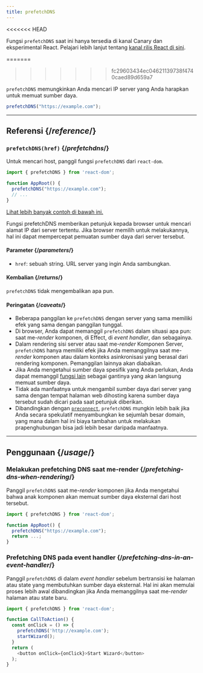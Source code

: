 ```yaml
---
title: prefetchDNS
---
```


<<<<<<< HEAD
<Canary>

Fungsi `prefetchDNS` saat ini hanya tersedia di kanal Canary dan eksperimental React. Pelajari lebih lanjut tentang [kanal rilis React di sini](/community/versioning-policy#all-release-channels).

</Canary>

=======
>>>>>>> fc29603434ec04621139738f4740caed89d659a7
<Intro>

`prefetchDNS` memungkinkan Anda mencari IP server yang Anda harapkan untuk memuat sumber daya.

```js
prefetchDNS("https://example.com");
```

</Intro>

<InlineToc />

---

## Referensi {/*reference*/}

### `prefetchDNS(href)` {/*prefetchdns*/}

Untuk mencari host, panggil fungsi `prefetchDNS` dari `react-dom`.

```js
import { prefetchDNS } from 'react-dom';

function AppRoot() {
  prefetchDNS("https://example.com");
  // ...
}

```

[Lihat lebih banyak contoh di bawah ini.](#usage)

Fungsi prefetchDNS memberikan petunjuk kepada browser untuk mencari alamat IP dari server tertentu. Jika browser memilih untuk melakukannya, hal ini dapat mempercepat pemuatan sumber daya dari server tersebut.

#### Parameter {/*parameters*/}

* `href`: sebuah string. URL server yang ingin Anda sambungkan.

#### Kembalian {/*returns*/}

`prefetchDNS` tidak mengembalikan apa pun.

#### Peringatan {/*caveats*/}

* Beberapa panggilan ke `prefetchDNS` dengan server yang sama memiliki efek yang sama dengan panggilan tunggal.
* Di browser, Anda dapat memanggil `prefetchDNS` dalam situasi apa pun: saat me-*render* komponen, di Effect, di *event handler*, dan sebagainya.
* Dalam rendering sisi server atau saat me-*render* Komponen Server, `prefetchDNS` hanya memiliki efek jika Anda memanggilnya saat me-*render* komponen atau dalam konteks asinkronisasi yang berasal dari rendering komponen. Pemanggilan lainnya akan diabaikan.
* Jika Anda mengetahui sumber daya spesifik yang Anda perlukan, Anda dapat memanggil [fungsi lain](/reference/react-dom/#resource-preloading-apis) sebagai gantinya yang akan langsung memuat sumber daya.
* Tidak ada manfaatnya untuk mengambil sumber daya dari server yang sama dengan tempat halaman web dihosting karena sumber daya tersebut sudah dicari pada saat petunjuk diberikan.
* Dibandingkan dengan [`preconnect`](/reference/react-dom/preconnect), `prefetchDNS` mungkin lebih baik jika Anda secara spekulatif menyambungkan ke sejumlah besar domain, yang mana dalam hal ini biaya tambahan untuk melakukan prapenghubungan bisa jadi lebih besar daripada manfaatnya.

---

## Penggunaan {/*usage*/}

### Melakukan prefetching DNS saat me-render {/*prefetching-dns-when-rendering*/}

Panggil `prefetchDNS` saat me-*render* komponen jika Anda mengetahui bahwa anak komponen akan memuat sumber daya eksternal dari host tersebut.

```js
import { prefetchDNS } from 'react-dom';

function AppRoot() {
  prefetchDNS("https://example.com");
  return ...;
}
```

### Prefetching DNS pada event handler {/*prefetching-dns-in-an-event-handler*/}

Panggil `prefetchDNS` di dalam *event handler* sebelum bertransisi ke halaman atau state yang membutuhkan sumber daya eksternal. Hal ini akan memulai proses lebih awal dibandingkan jika Anda memanggilnya saat me-*render* halaman atau state baru.

```js
import { prefetchDNS } from 'react-dom';

function CallToAction() {
  const onClick = () => {
    prefetchDNS('http://example.com');
    startWizard();
  }
  return (
    <button onClick={onClick}>Start Wizard</button>
  );
}
```
